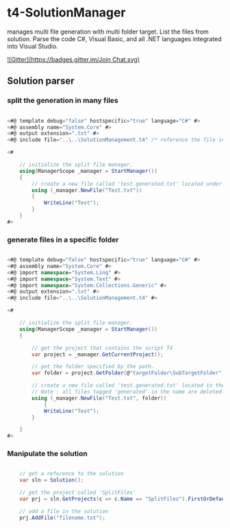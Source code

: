 # t4-SolutionManager
manages multi file generation with multi folder target. List the files from solution. Parse the code C#, Visual Basic, and all .NET languages integrated into Visual Studio.

[![Gitter](https://badges.gitter.im/Join Chat.svg)](https://gitter.im/gaelgael5/t4generators?utm_source=badge&utm_medium=badge&utm_campaign=pr-badge&utm_content=badge)

## Solution parser

### split the generation in many files
```c#

<#@ template debug="false" hostspecific="true" language="C#" #>
<#@ assembly name="System.Core" #>
<#@ output extension=".txt" #>
<#@ include file="..\..\SolutionManagement.t4" /* reference the file include */ #>

<# 

	// initialize the split file manager. 
	using(ManagerScope _manager = StartManager())
	{  
		// create a new file called 'test.generated.txt' located under the script T4.
		using (_manager.NewFile("Test.txt"))
		{
			WriteLine("Test");
		}
  	}
#>

```

### generate files in a specific folder
```c#

<#@ template debug="false" hostspecific="true" language="C#" #>
<#@ assembly name="System.Core" #>
<#@ import namespace="System.Linq" #>
<#@ import namespace="System.Text" #>
<#@ import namespace="System.Collections.Generic" #>
<#@ output extension=".txt" #>
<#@ include file="..\..\SolutionManagement.t4" #>

<# 

	// initialize the split file manager. 
	using(ManagerScope _manager = StartManager())
	{  

		// get the project that contains the script T4
		var project = _manager.GetCurrentProject();

		// get the folder specified by the path.
		var folder = project.GetFolder(@"targetFolder\SubTargetFolder");

		// create a new file called 'test.generated.txt' located in the specified folder.
		// Note : all files tagged 'generated' in the name are deleted.
		using (_manager.NewFile("Test.txt", folder))
        	{
			WriteLine("Test");
		}

    }
#>

```

### Manipulate the solution
```c#

	// get a reference to the solution
	var sln = Solution();

	// get the project called 'SplitFiles'
	var prj = sln.GetProjects(c => c.Name == "SplitFiles").FirstOrDefault();

	// add a file in the solution
	prj.AddFile("filename.txt");

```

